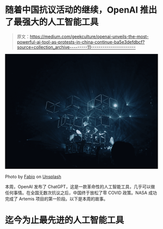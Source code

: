 # 随着中国抗议活动的继续，OpenAI 推出了最强大的人工智能工具

> 原文：<https://medium.com/geekculture/openai-unveils-the-most-powerful-ai-tool-as-protests-in-china-continue-ba5e3defdbcf?source=collection_archive---------11----------------------->

![](img/1ee8bc6cd276b8dcd6c7879b3a078089.png)

Photo by [Fabio](https://unsplash.com/fr/@fabioha?utm_source=medium&utm_medium=referral) on [Unsplash](https://unsplash.com?utm_source=medium&utm_medium=referral)

本周，OpenAI 发布了 ChatGPT，这是一款革命性的人工智能工具，几乎可以做任何事情。在全国无数次抗议之后，中国终于放松了零 COVID 政策。NASA 成功完成了 Artemis 项目的第一阶段。以下是本周的故事。

# 迄今为止最先进的人工智能工具